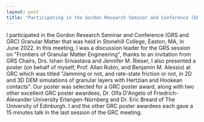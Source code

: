 ```yaml
---
layout: post
title: "Participating in the Gordon Research Seminar and Conference (GRS and GRC) Granular Matter, June 2022"
---
```


I participated in the Gordon Research Seminar and Conference (GRS and GRC) Granular Matter that was held in Stonehill College, Easton, MA, in June 2022. In this meeting, I was a discussion leader for the GRS session on "Frontiers of Granular Matter Engineering", thanks to an invitation from GRS Chairs, Drs. Ishan Srivastava and Jennifer M. Rieser, I also presented a poster (on behalf of myself, Prof. Allan Rubin, and Benjamin M. Alessio) at GRC which was titled "Jamming or not, and rate-state friction or not, in 2D and 3D DEM simulations of granular layers with Hertzian and Hookean contacts". Our poster was selected for a GRC poster award, along with two other excellent GRC poster awardees, Dr. Olfa D'Angelo of Friedrich-Alexander University Erlangen-Nürnberg and Dr. Eric Breard of The University of Edinburgh. I and the other GRC poster awardees each gave a 15 minutes talk in the last session of the GRC meeting.
